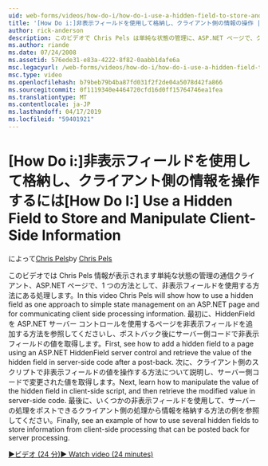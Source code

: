 ```yaml
---
uid: web-forms/videos/how-do-i/how-do-i-use-a-hidden-field-to-store-and-manipulate-client-side-information
title: '[How Do i:]非表示フィールドを使用して格納し、クライアント側の情報の操作 |Microsoft Docs'
author: rick-anderson
description: このビデオで Chris Pels は単純な状態の管理に、ASP.NET ページで、クライアント側の通信を行うための 1 つの方法として、非表示フィールドを使用する方法を紹介しています.
ms.author: riande
ms.date: 07/24/2008
ms.assetid: 576ede31-e83a-4222-8f82-0aabb1dafe6a
msc.legacyurl: /web-forms/videos/how-do-i/how-do-i-use-a-hidden-field-to-store-and-manipulate-client-side-information
msc.type: video
ms.openlocfilehash: b79beb79b4ba87fd031f2f2de04a5078d42fa866
ms.sourcegitcommit: 0f1119340e4464720cfd16d0ff15764746ea1fea
ms.translationtype: MT
ms.contentlocale: ja-JP
ms.lasthandoff: 04/17/2019
ms.locfileid: "59401921"
---
```

# <a name="how-do-i-use-a-hidden-field-to-store-and-manipulate-client-side-information"></a><span data-ttu-id="4565e-103">[How Do i:]非表示フィールドを使用して格納し、クライアント側の情報を操作するには</span><span class="sxs-lookup"><span data-stu-id="4565e-103">[How Do I:] Use a Hidden Field to Store and Manipulate Client-Side Information</span></span>

<span data-ttu-id="4565e-104">によって[Chris Pels](https://twitter.com/chrispels)</span><span class="sxs-lookup"><span data-stu-id="4565e-104">by [Chris Pels](https://twitter.com/chrispels)</span></span>

<span data-ttu-id="4565e-105">このビデオでは Chris Pels 情報が表示されます単純な状態の管理の通信クライアント、ASP.NET ページで、1 つの方法として、非表示フィールドを使用する方法にある処理します。</span><span class="sxs-lookup"><span data-stu-id="4565e-105">In this video Chris Pels will show how to use a hidden field as one approach to simple state management on an ASP.NET page and for communicating client side processing information.</span></span> <span data-ttu-id="4565e-106">最初に、HiddenField を ASP.NET サーバー コントロールを使用するページを非表示フィールドを追加する方法を参照してくださいし、ポストバック後にサーバー側コードで非表示フィールドの値を取得します。</span><span class="sxs-lookup"><span data-stu-id="4565e-106">First, see how to add a hidden field to a page using an ASP.NET HiddenField server control and retrieve the value of the hidden field in server-side code after a post-back.</span></span> <span data-ttu-id="4565e-107">次に、クライアント側のスクリプトで非表示フィールドの値を操作する方法について説明し、サーバー側コードで変更された値を取得します。</span><span class="sxs-lookup"><span data-stu-id="4565e-107">Next, learn how to manipulate the value of the hidden field in client-side script, and then retrieve the modified value in server-side code.</span></span> <span data-ttu-id="4565e-108">最後に、いくつかの非表示フィールドを使用して、サーバーの処理をポストできるクライアント側の処理から情報を格納する方法の例を参照してください。</span><span class="sxs-lookup"><span data-stu-id="4565e-108">Finally, see an example of how to use several hidden fields to store information from client-side processing that can be posted back for server processing.</span></span>

[<span data-ttu-id="4565e-109">&#9654;ビデオ (24 分)</span><span class="sxs-lookup"><span data-stu-id="4565e-109">&#9654; Watch video (24 minutes)</span></span>](https://channel9.msdn.com/Blogs/ASP-NET-Site-Videos/how-do-i-use-a-hidden-field-to-store-and-manipulate-client-side-information)
